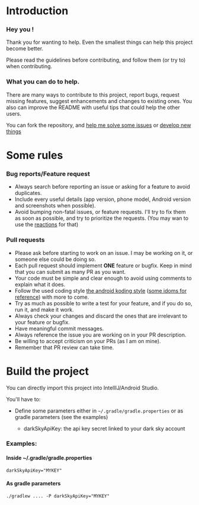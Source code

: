 # Introduction

### Hey you !

Thank you for wanting to help. Even the smallest things can help this project become better.

Please read the guidelines before contributing, and follow them (or try to) when contributing.

### What you can do to help.

There are many ways to contribute to this project, report bugs, request missing features, suggest enhancements and changes to existing ones. You also can improve the README with useful tips that could help the other users.

You can fork the repository, and [help me solve some issues](https://github.com/aminecmi/Mteo/issues?q=is%3Aissue+is%3Aopen) or [develop new things](https://github.com/aminecmi/Mteo/issues)

# Some rules
### Bug reports/Feature request

* Always search before reporting an issue or asking for a feature to avoid duplicates.
* Include every useful details (app version, phone model, Android version and screenshots when possible).
* Avoid bumping non-fatal issues, or feature requests. I'll try to fix them as soon as possible, and try to prioritize the requests. (You may wan to use the [reactions](https://github.com/blog/2119-add-reactions-to-pull-requests-issues-and-comments) for that)

### Pull requests

* Please ask before starting to work on an issue. I may be working on it, or someone else could be doing so.
* Each pull request should implement **ONE** feature or bugfix. Keep in mind that you can submit as many PR as you want.
* Your code must be simple and clear enough to avoid using comments to explain what it does.
* Follow the used coding style [the android koding style](https://android.github.io/kotlin-guides/style.html) ([some idoms for reference](http://kotlinlang.org/docs/reference/idioms.html)) with more to come.
* Try as much as possible to write a test for your feature, and if you do so, run it, and make it work.
* Always check your changes and discard the ones that are irrelevant to your feature or bugfix.
* Have meaningful commit messages.
* Always reference the issue you are working on in your PR description.
* Be willing to accept criticism on your PRs (as I am on mine).
* Remember that PR review can take time.

# Build the project

You can directly import this project into IntellIJ/Android Studio.

You'll have to:

- Define some parameters either in `~/.gradle/gradle.properties` or as gradle parameters (see the examples)

    - darkSkyApiKey: the api key secret linked to your dark sky account

### Examples:
#### Inside ~/.gradle/gradle.properties

```
darkSkyApiKey="MYKEY"
```

#### As gradle parameters

```
./gradlew .... -P darkSkyApiKey="MYKEY"
```

